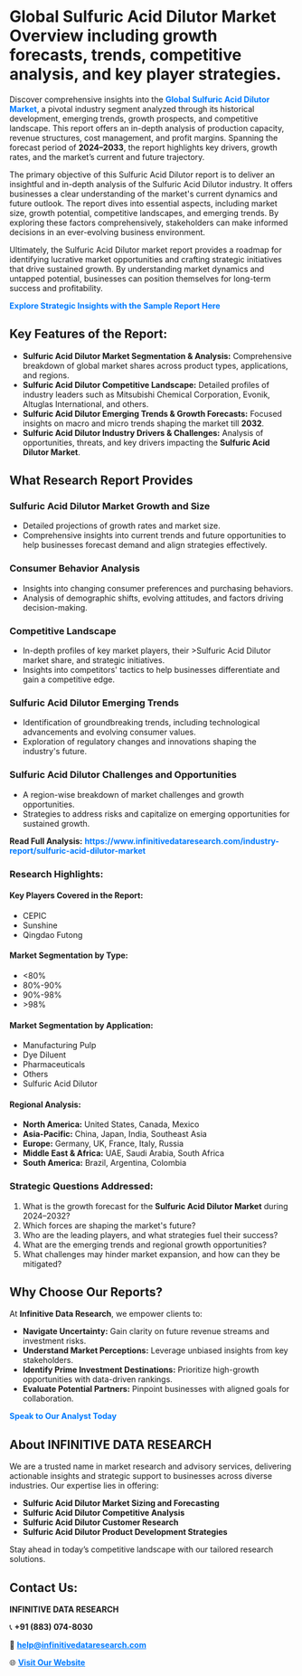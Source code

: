 <h1>Global Sulfuric Acid Dilutor Market Overview including growth forecasts, trends, competitive analysis, and key player strategies.</h1>
<p>
Discover comprehensive insights into the 
<a href="https://www.infinitivedataresearch.com/industry-report/sulfuric-acid-dilutor-market" rel="dofollow" style="color: #007BFF; text-decoration: none;"><strong>Global Sulfuric Acid Dilutor Market</strong></a>, a pivotal industry segment analyzed through its historical development, emerging trends, growth prospects, and competitive landscape. This report offers an in-depth analysis of production capacity, revenue structures, cost management, and profit margins. Spanning the forecast period of <strong>2024–2033</strong>, the report highlights key drivers, growth rates, and the market’s current and future trajectory.
</p>
<p>
The primary objective of this Sulfuric Acid Dilutor report is to deliver an insightful and in-depth analysis of the Sulfuric Acid Dilutor industry. It offers businesses a clear understanding of the market's current dynamics and future outlook. The report dives into essential aspects, including market size, growth potential, competitive landscapes, and emerging trends. By exploring these factors comprehensively, stakeholders can make informed decisions in an ever-evolving business environment.
</p>
<p>
Ultimately, the Sulfuric Acid Dilutor market report provides a roadmap for identifying lucrative market opportunities and crafting strategic initiatives that drive sustained growth. By understanding market dynamics and untapped potential, businesses can position themselves for long-term success and profitability.
</p>
<p>
<a href="https://www.infinitivedataresearch.com/request-sample/reportId=103113" style="color: #007BFF; text-decoration: none;"><strong>Explore Strategic Insights with the Sample Report Here</strong></a>
</p>

<h2>Key Features of the Report:</h2>
<ul>
<li><strong>Sulfuric Acid Dilutor Market Segmentation & Analysis:</strong> Comprehensive breakdown of global market shares across product types, applications, and regions.</li>
<li><strong>Sulfuric Acid Dilutor Competitive Landscape:</strong> Detailed profiles of industry leaders such as Mitsubishi Chemical Corporation, Evonik, Altuglas International, and others.</li>
<li><strong>Sulfuric Acid Dilutor Emerging Trends & Growth Forecasts:</strong> Focused insights on macro and micro trends shaping the market till <strong>2032</strong>.</li>
<li><strong>Sulfuric Acid Dilutor Industry Drivers & Challenges:</strong> Analysis of opportunities, threats, and key drivers impacting the <strong>Sulfuric Acid Dilutor Market</strong>.</li>
</ul>

<h2>What Research Report Provides</h2>
<h3>Sulfuric Acid Dilutor Market Growth and Size</h3>
<ul>
<li>Detailed projections of growth rates and market size.</li>
<li>Comprehensive insights into current trends and future opportunities to help businesses forecast demand and align strategies effectively.</li>
</ul>

<h3>Consumer Behavior Analysis</h3>
<ul>
<li>Insights into changing consumer preferences and purchasing behaviors.</li>
<li>Analysis of demographic shifts, evolving attitudes, and factors driving decision-making.</li>
</ul>

<h3>Competitive Landscape</h3>
<ul>
<li>In-depth profiles of key market players, their >Sulfuric Acid Dilutor market share, and strategic initiatives.</li>
<li>Insights into competitors' tactics to help businesses differentiate and gain a competitive edge.</li>
</ul>

<h3>Sulfuric Acid Dilutor Emerging Trends</h3>
<ul>
<li>Identification of groundbreaking trends, including technological advancements and evolving consumer values.</li>
<li>Exploration of regulatory changes and innovations shaping the industry's future.</li>
</ul>

<h3>Sulfuric Acid Dilutor Challenges and Opportunities</h3>
<ul>
<li>A region-wise breakdown of market challenges and growth opportunities.</li>
<li>Strategies to address risks and capitalize on emerging opportunities for sustained growth.</li>
</ul>
<p><strong>Read Full Analysis:</strong> <a href="https://www.infinitivedataresearch.com/industry-report/sulfuric-acid-dilutor-market" rel="dofollow" style="color: #007BFF; text-decoration: none;"><strong>https://www.infinitivedataresearch.com/industry-report/sulfuric-acid-dilutor-market</strong></a></p>
<h3>Research Highlights:</h3>
<h4>Key Players Covered in the Report:</h4>
<ul><li>CEPIC</li><li>Sunshine</li><li>Qingdao Futong</li></ul>
<h4>Market Segmentation by Type:</h4>
<ul><li>&lt;80%</li><li>80%-90%</li><li>90%-98%</li><li>&gt;98%</li></ul>
<h4>Market Segmentation by Application:</h4>
<ul><li>Manufacturing Pulp</li><li>Dye Diluent</li><li>Pharmaceuticals</li><li>Others</li><li>Sulfuric Acid Dilutor</li></ul>

<h4>Regional Analysis:</h4>
<ul>
<li><strong>North America:</strong> United States, Canada, Mexico</li>
<li><strong>Asia-Pacific:</strong> China, Japan, India, Southeast Asia</li>
<li><strong>Europe:</strong> Germany, UK, France, Italy, Russia</li>
<li><strong>Middle East & Africa:</strong> UAE, Saudi Arabia, South Africa</li>
<li><strong>South America:</strong> Brazil, Argentina, Colombia</li>
</ul>

<h3>Strategic Questions Addressed:</h3>
<ol>
<li>What is the growth forecast for the <strong>Sulfuric Acid Dilutor Market</strong> during 2024–2032?</li>
<li>Which forces are shaping the market's future?</li>
<li>Who are the leading players, and what strategies fuel their success?</li>
<li>What are the emerging trends and regional growth opportunities?</li>
<li>What challenges may hinder market expansion, and how can they be mitigated?</li>
</ol>

<h2>Why Choose Our Reports?</h2>
<p>At <strong>Infinitive Data Research</strong>, we empower clients to:</p>
<ul>
<li><strong>Navigate Uncertainty:</strong> Gain clarity on future revenue streams and investment risks.</li>
<li><strong>Understand Market Perceptions:</strong> Leverage unbiased insights from key stakeholders.</li>
<li><strong>Identify Prime Investment Destinations:</strong> Prioritize high-growth opportunities with data-driven rankings.</li>
<li><strong>Evaluate Potential Partners:</strong> Pinpoint businesses with aligned goals for collaboration.</li>
</ul>
<p><a href="https://www.infinitivedataresearch.com/industry-report/sulfuric-acid-dilutor-market" rel="dofollow" style="color: #007BFF; text-decoration: none;"><strong>Speak to Our Analyst Today</strong></a></p>

<h2>About INFINITIVE DATA RESEARCH</h2>
<p>We are a trusted name in market research and advisory services, delivering actionable insights and strategic support to businesses across diverse industries. Our expertise lies in offering:</p>
<ul>
<li><strong>Sulfuric Acid Dilutor Market Sizing and Forecasting</strong></li>
<li><strong>Sulfuric Acid Dilutor Competitive Analysis</strong></li>
<li><strong>Sulfuric Acid Dilutor Customer Research</strong></li>
<li><strong>Sulfuric Acid Dilutor Product Development Strategies</strong></li>
</ul>
<p>Stay ahead in today’s competitive landscape with our tailored research solutions.</p>

<h2>Contact Us:</h2>
<p><strong>INFINITIVE DATA RESEARCH</strong></p>
<p>📞 <strong>+91 (883) 074-8030</strong></p>
<p>📧 <strong><a href="mailto:help@infinitivedataresearch.com" style="color: #007BFF;">help@infinitivedataresearch.com</a></strong></p>
<p>🌐 <strong><a href="https://www.infinitivedataresearch.com" rel="dofollow" style="color: #007BFF;">Visit Our Website</a></strong></p>